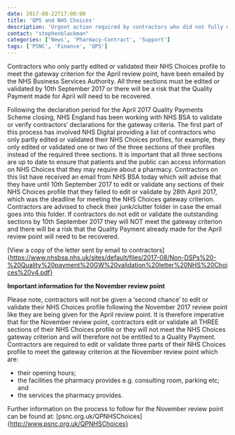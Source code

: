```yaml
---
date: 2017-08-22T17:00:00
title: 'QPS and NHS Choices'
description: 'Urgent action required by contractors who did not fully meet the NHS Choices gateway criterion'
contact: "stephenblackman"
categories: ['News', 'Pharmacy-Contract', 'Support']
tags: ['PSNC', 'Finance', 'QPS']
---
```


Contractors who only partly edited or validated their NHS Choices profile to meet the gateway criterion for the April review point, 
have been emailed by the NHS Business Services Authority. All three sections must be edited or validated by 10th September 2017 
or there will be a risk that the Quality Payment made for April will need to be recovered.  

Following the declaration period for the April 2017 Quality Payments Scheme closing, NHS England has been working with NHS BSA to 
validate or verify contractors’ declarations for the gateway criteria.
The first part of this process has involved NHS Digital providing a list of contractors who only partly edited or validated 
their NHS Choices profiles, for example, they only edited or validated one or two of the three sections of their 
profiles instead of the required three sections. It is important that all three sections are up to date to ensure 
that patients and the public can access information on NHS Choices that they may require about a pharmacy.
Contractors on this list have received an email from NHS BSA today which will advise that they have until 
10th September 2017 to edit or validate any sections of their NHS Choices profile that they failed to edit 
or validate by 28th April 2017, which was the deadline for meeting the NHS Choices gateway criterion.
Contractors are advised to check their junk/clutter folder in case the email goes into this folder.
If contractors do not edit or validate the outstanding sections by 10th September 2017 they will NOT 
meet the gateway criterion and there will be a risk that the Quality Payment already made for the April review 
point will need to be recovered.  

[View a copy of the letter sent by email to contractors]{https://www.nhsbsa.nhs.uk/sites/default/files/2017-08/Non-DSPs%20-%20Quality%20payment%20GW%20validation%20letter%20NHS%20Choices%20v4.pdf}

**Important information for the November review point**

Please note, contractors will not be given a ‘second chance’ to edit or validate their NHS Choices profile following the 
November 2017 review point like they are being given for the April review point. It is therefore imperative that for 
the November review point, contractors edit or validate all THREE sections of their NHS Choices profile or they 
will not meet the NHS Choices gateway criterion and will therefore not be entitled to a Quality Payment.
Contractors are required to edit or validate three parts of their NHS Choices profile to meet the gateway 
criterion at the November review point which are:

* their opening hours;
* the facilities the pharmacy provides e.g. consulting room, parking etc; and
* the services the pharmacy provides.

Further information on the process to follow for the November review point can be found at: [psnc.org.uk/QPNHSChoices]{http://www.psnc.org.uk/QPNHSChoices}
